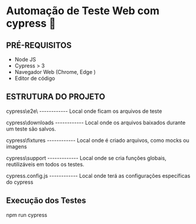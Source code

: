 
# Automação de Teste Web com cypress  :deciduous_tree:

## PRÉ-REQUISITOS

*   Node JS
*   Cypress > 3
*   Navegador Web (Chrome, Edge )
*   Editor de código


## ESTRUTURA DO PROJETO


cypress\e2e\  		------------  Local onde ficam os arquivos de teste


cypress\downloads      ------------      Local onde os arquivos baixados durante um teste são salvos.

               
cypress\fixtures  ------------  Local onde é criado arquivos, como mocks ou imagens    


cypress\support      -------------  Local onde se cria funções globais, reutilizáveis em todos os testes.


cypress.config.js  ------------   Local onde terá as configurações específicas do cypress                                                     	


## Execução dos Testes
npm run cypress
